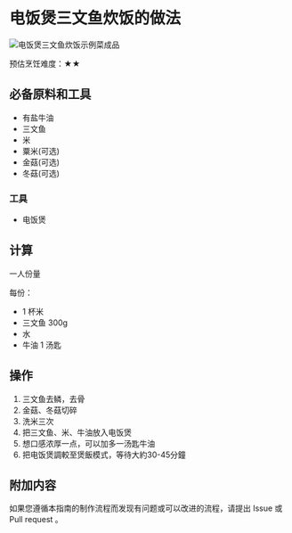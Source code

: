 # 电饭煲三文鱼炊饭的做法

![电饭煲三文鱼炊饭示例菜成品](./电饭煲三文鱼炊饭.webp)

预估烹饪难度：★★

## 必备原料和工具

- 有盐牛油
- 三文鱼
- 米
- 粟米(可选)
- 金菇(可选)
- 冬菇(可选)

### 工具

- 电饭煲

## 计算

一人份量

每份：
- 1 杯米
- 三文鱼 300g
- 水
- 牛油 1 汤匙

## 操作

1. 三文鱼去鳞，去骨
2. 金菇、冬菇切碎
3. 洗米三次
4. 把三文鱼、米、牛油放入电饭煲
5. 想口感浓厚一点，可以加多一汤匙牛油
6. 把电饭煲調較至煲飯模式，等待大約30-45分鐘

## 附加内容

如果您遵循本指南的制作流程而发现有问题或可以改进的流程，请提出 Issue 或 Pull request 。
